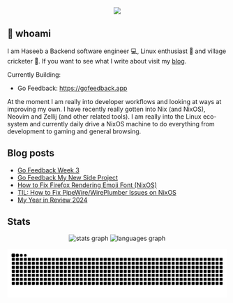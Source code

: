 <div align="center">
  <img height="150" src="https://gitlab.com/uploads/-/system/project/avatar/40020538/37decf44c034050aa85e287982dfc91d5841db78_1_.png"  />
</div>

## 👋 whoami

I am Haseeb a Backend software engineer 💻, Linux enthusiast 🐧 and village cricketer 🏏.
If you want to see what I write about visit my [blog](https://haseebmajid.dev/posts).

Currently Building:

- Go Feedback: https://gofeedback.app

At the moment I am really into developer workflows and looking at ways at improving my own. I have recently really
gotten into Nix (and NixOS), Neovim and Zellij (and other related tools). I am really into the Linux eco-system
and currently daily drive a NixOS machine to do everything from development to gaming and general browsing.

## Blog posts
<!-- BLOG-POST-LIST:START -->
- [Go Feedback Week 3](https://haseebmajid.dev/posts/2025-03-10-go-feedback-week-3/)
- [Go Feedback My New Side Project](https://haseebmajid.dev/posts/2025-03-03-go-feedback-my-new-side-project/)
- [How to Fix Firefox Rendering Emoji Font &lpar;NixOS&rpar;](https://haseebmajid.dev/posts/2025-01-20-how-to-fix-firefox-rendering-emoji-font-black-bold-numbers-issue/)
- [TIL: How to Fix PipeWire/WirePlumber Issues on NixOS](https://haseebmajid.dev/posts/2025-01-15-til-how-to-fix-pipewire-wireplumber-issues-on-nixos/)
- [My Year in Review 2024](https://haseebmajid.dev/posts/2025-01-01-my-year-in-review-2024/)
<!-- BLOG-POST-LIST:END -->

## Stats

<div align="center">
  <img src="https://github-readme-stats.vercel.app/api?username=hmajid2301&hide_title=false&hide_rank=false&show_icons=true&include_all_commits=true&count_private=true&disable_animations=false&theme=dracula&locale=en&hide_border=false" height="150" alt="stats graph"  />
  <img src="https://github-readme-stats.vercel.app/api/top-langs?username=hmajid2301&locale=en&hide_title=false&layout=compact&card_width=320&langs_count=5&theme=dracula&hide_border=false" height="150" alt="languages graph"  />
</div>

<br clear="both">

<img src="https://raw.githubusercontent.com/hmajid2301/hmajid2301/output/snake.svg" alt="Snake animation" />

